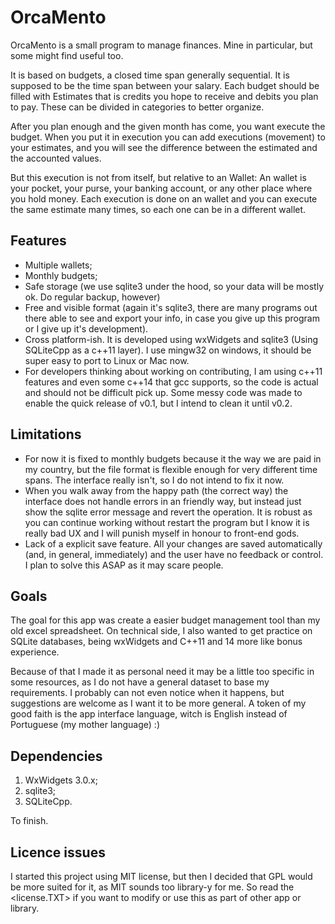 OrcaMento
=========

OrcaMento is a small program to manage finances. Mine in particular, but some 
might find useful too.

It is based on budgets, a closed time span generally sequential. It is supposed 
to be the time span between your salary. Each budget should be filled with 
Estimates that is credits you hope to receive and debits you plan to pay. These
can be divided in categories to better organize.

After you plan enough and the given month has come, you want execute the 
budget. When you put it in execution you can add executions (movement) to your
estimates, and you will see the difference between the estimated and the 
accounted values.

But this execution is not from itself, but relative to an Wallet: An wallet is
your pocket, your purse, your banking account, or any other place where you 
hold money. Each execution is done on an wallet and you can execute the same
estimate many times, so each one can be in a different wallet.

Features
--------

- Multiple wallets;
- Monthly budgets;
- Safe storage (we use sqlite3 under the hood, so your data will be mostly ok. 
	Do regular backup, however)
- Free and visible format (again it's sqlite3, there are many programs out 
	there able to see and export your info, in case you give up this program or
	I give up it's development).
- Cross platform-ish. It is developed using wxWidgets and sqlite3 (Using 
	SQLiteCpp as a c++11 layer). I use mingw32 on windows, it should be super 
	easy to port to Linux or Mac now.
- For developers thinking about working on contributing, I am using c++11 
	features and even some c++14 that gcc supports, so the code is actual and
	should not be difficult pick up. Some messy code was made to enable the
	quick release of v0.1, but I intend to clean it until v0.2.

Limitations
-----------

- For now it is fixed to monthly budgets because it the way we are paid in my 
	country, but the file format is flexible enough for very different time 
	spans. The interface really isn't, so I do not intend to fix it now.
- When you walk away from the happy path (the correct way) the interface does
	not handle errors in an friendly way, but instead just show the sqlite 
	error message and revert the operation. It is robust as you can continue
	working without restart the program but I know it is really bad UX and I
	will punish myself in honour to front-end gods.
- Lack of a explicit save feature. All your changes are saved automatically
	(and, in general, immediately) and the user have no feedback or control.
	I plan to solve this ASAP as it may scare people.
	
Goals
-----
The goal for this app was create a easier budget management tool than my old
excel spreadsheet. On technical side, I also wanted to get practice on SQLite
databases, being wxWidgets and C++11 and 14 more like bonus experience. 

Because of that I made it as personal need it may be a little too specific in 
some resources, as I do not have a general dataset to base my requirements. 
I probably can not even notice when it happens, but suggestions are welcome as
I want it to be more general. A token of my good faith is the app interface language, 
witch is English instead of Portuguese (my mother language) :)

Dependencies
------------
1. WxWidgets 3.0.x;
2. sqlite3;
3. SQLiteCpp.

To finish.

Licence issues
--------------
I started this project using MIT license, but then I decided that GPL would
be more suited for it, as MIT sounds too library-y for me. So read the <license.TXT>
if you want to modify or use this as part of other app or library.